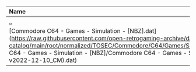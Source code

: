|Name|Size|
|:---|---:|
|[..](../index.html)|DIR|
|[Commodore C64 - Games - Simulation - [NBZ].dat](https://raw.githubusercontent.com/open-retrogaming-archive/dat-catalog/main/root/normalized/TOSEC/Commodore/C64/Games/Simulation/[NBZ]/Commodore C64 - Games - Simulation - [NBZ]/Commodore C64 - Games - Simulation - [NBZ] (TOSEC-v2022-12-10_CM).dat)|19135|

